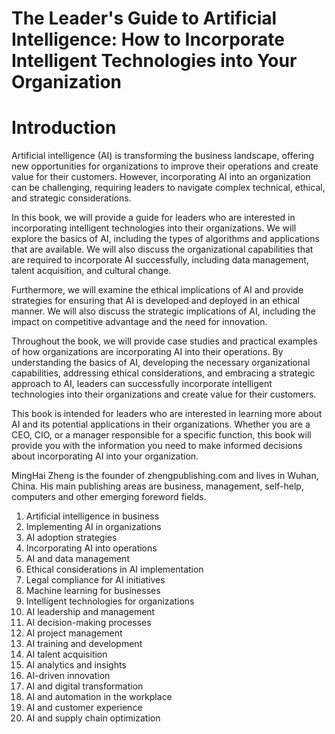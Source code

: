 # The Leader's Guide to Artificial Intelligence: How to Incorporate Intelligent Technologies into Your Organization

# Introduction

Artificial intelligence (AI) is transforming the business landscape, offering new opportunities for organizations to improve their operations and create value for their customers. However, incorporating AI into an organization can be challenging, requiring leaders to navigate complex technical, ethical, and strategic considerations.

In this book, we will provide a guide for leaders who are interested in incorporating intelligent technologies into their organizations. We will explore the basics of AI, including the types of algorithms and applications that are available. We will also discuss the organizational capabilities that are required to incorporate AI successfully, including data management, talent acquisition, and cultural change.

Furthermore, we will examine the ethical implications of AI and provide strategies for ensuring that AI is developed and deployed in an ethical manner. We will also discuss the strategic implications of AI, including the impact on competitive advantage and the need for innovation.

Throughout the book, we will provide case studies and practical examples of how organizations are incorporating AI into their operations. By understanding the basics of AI, developing the necessary organizational capabilities, addressing ethical considerations, and embracing a strategic approach to AI, leaders can successfully incorporate intelligent technologies into their organizations and create value for their customers.

This book is intended for leaders who are interested in learning more about AI and its potential applications in their organizations. Whether you are a CEO, CIO, or a manager responsible for a specific function, this book will provide you with the information you need to make informed decisions about incorporating AI into your organization.

MingHai Zheng is the founder of zhengpublishing.com and lives in Wuhan, China. His main publishing areas are business, management, self-help, computers and other emerging foreword fields.



1. Artificial intelligence in business
2. Implementing AI in organizations
3. AI adoption strategies
4. Incorporating AI into operations
5. AI and data management
6. Ethical considerations in AI implementation
7. Legal compliance for AI initiatives
8. Machine learning for businesses
9. Intelligent technologies for organizations
10. AI leadership and management
11. AI decision-making processes
12. AI project management
13. AI training and development
14. AI talent acquisition
15. AI analytics and insights
16. AI-driven innovation
17. AI and digital transformation
18. AI and automation in the workplace
19. AI and customer experience
20. AI and supply chain optimization



